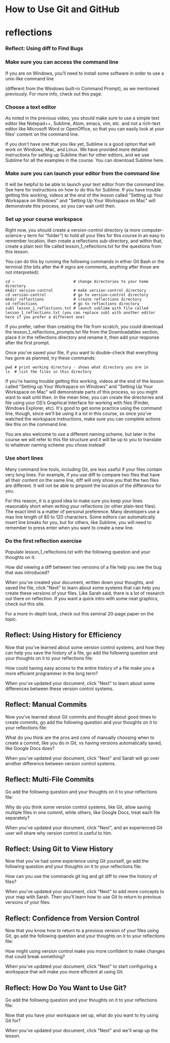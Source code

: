 # How to Use Git and GitHub

# reflections

### Reflect: Using diff to Find Bugs

### Make sure you can access the command line

If you are on Windows, you’ll need to install some software in order to use a unix-like command line

(different from the Windows built-in Command Prompt), as we mentioned previously. For more info, check out this page.

### Choose a text editor

As noted in the previous video, you should make sure to use a simple text editor like Notepad++, Sublime, Atom, emacs, vim, etc. and not a rich-text editor like Microsoft Word or OpenOffice, so that you can easily look at your files' content on the command line.

If you don’t have one that you like yet, Sublime is a good option that will work on Windows, Mac, and Linux. We have provided more detailed instructions for setting up Sublime than for other editors, and we use Sublime for all the examples in the course. You can download Sublime here.

### Make sure you can launch your editor from the command line

It will be helpful to be able to launch your text editor from the command line. See here for instructions on how to do this for Sublime. If you have trouble getting this working, videos at the end of the lesson called "Setting up Your Workspace on Windows" and "Setting Up Your Workspace on Mac" will demonstrate this process, so you can wait until then.

### Set up your course workspace

Right now, you should create a version-control directory (a more computer-science-y term for “folder”) to hold all your files for this course in an easy to remember location, then create a reflections sub-directory, and within that, create a plain text file called lesson_1_reflections.txt for the questions from this lesson.

You can do this by running the following commands in either Git Bash or the terminal (the bits after the # signs are comments, anything after those are not interpreted):

```
cd ~                          # change directories to your home directory
mkdir version-control         # make version-control directory
cd version-control            # go to version-control directory
mkdir reflections             # create reflections directory
cd reflections                # go to reflections directory
subl lesson_1_reflections.txt # launch sublime with file called lesson_1_reflections.txt (you can replace subl with another editor here if you prefer a different one)
```

If you prefer, rather than creating the file from scratch, you could download the lesson_1_reflections_prompts.txt file from the Downloadables section, place it in the reflections directory and rename it, then add your response after the first prompt.

Once you’ve saved your file, if you want to double-check that everything has gone as planned, try these commands:

```
pwd # print working directory - shows what directory you are in
ls  # list the files in this directory
```

If you're having trouble getting this working, videos at the end of the lesson called "Setting up Your Workspace on Windows" and "Setting Up Your Workspace on Mac" will demonstrate parts of this process, so you might want to wait until then. In the mean time, you can create the directories and file using your OS’s Graphical Interface for working with files (Finder, Windows Explorer, etc). It's good to get some practice using the command line, though, since we'll be using it a lot in this course, so once you've watched the workspace instructions, make sure you can complete actions like this on the command line.

You are also welcome to use a different naming scheme, but later in the course we will refer to this file structure and it will be up to you to translate to whatever naming scheme you chose instead!

### Use short lines
Many command line tools, including Git, are less useful if your files contain very long lines. For example, if you use diff to compare two files that have all their content on the same line, diff will only show you that the two files are different. It will not be able to pinpoint the location of the difference for you.

For this reason, it is a good idea to make sure you keep your lines reasonably short when writing your reflections (or other plain-text files). The exact limit is a matter of personal preference. Many developers use a max line length of 80 to 120 characters. Some editors can automatically insert line breaks for you, but for others, like Sublime, you will need to remember to press enter when you want to create a new line.


### Do the first reflection exercise
Populate lesson_1_reflections.txt with the following question and your thoughts on it:

How did viewing a diff between two versions of a file help you see the bug that was introduced?

When you've created your document, written down your thoughts, and saved the file, click "Next" to learn about some systems that can help you create these versions of your files.
Like Sarah said, there is a lot of research out there on reflection. If you want a quick intro with some neat graphics, check out this site.

For a more in-depth look, check out this seminal 20-page paper on the topic.

## Reflect: Using History for Efficiency
Now that you've learned about some version control systems, and how they can help you save the history of a file, go add the following question and your thoughts on it to your reflections file: 

How could having easy access to the entire history of a file make you a more efficient programmer in the long term?

When you've updated your document, click "Next" to learn about some differences between these version control systems.

## Reflect: Manual Commits
Now you've learned about Git commits and thought about good times to create commits, go add the following question and your thoughts on it to your reflections file: 

What do you think are the pros and cons of manually choosing when to create a commit, like you do in Git, vs having versions automatically saved, like Google Docs does?

When you've updated your document, click "Next" and Sarah will go over another difference between version control systems.

## Reflect: Multi-File Commits
Go add the following question and your thoughts on it to your reflections file: 

Why do you think some version control systems, like Git, allow saving multiple files in one commit, while others, like Google Docs, treat each file separately?

When you've updated your document, click "Next", and an experienced Git user will share why version control is useful to him.

## Reflect: Using Git to View History
Now that you've had some experience using Git yourself, go add the following question and your thoughts on it to your reflections file: 

How can you use the commands git log and git diff to view the history of files?

When you've updated your document, click "Next" to add more concepts to your map with Sarah. Then you'll learn how to use Git to return to previous versions of your files.

## Reflect: Confidence from Version Control
Now that you know how to return to a previous version of your files using Git, go add the following question and your thoughts on it to your reflections file: 

How might using version control make you more confident to make changes that could break something?

When you've updated your document, click "Next" to start configuring a workspace that will make you more efficient at using Git.

## Reflect: How Do You Want to Use Git?
Go add the following question and your thoughts on it to your reflections file: 

Now that you have your workspace set up, what do you want to try using Git for?

When you've updated your document, click "Next" and we'll wrap up the lesson.

